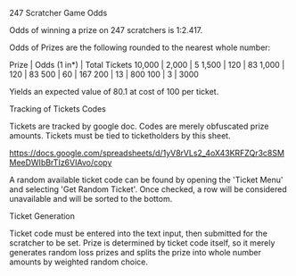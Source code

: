 247 Scratcher Game Odds

Odds of winning a prize on 247 scratchers is 1:2.417.

Odds of Prizes are the following rounded to the nearest whole number:

Prize  | Odds (1 in*) | Total Tickets
10,000 | 	2,000	  |       5
 1,500 | 	  120	  |      83
 1,000 | 	  120	  |      83
   500 | 	   60	  |     167
   200 | 	   13	  |     800
   100 |	    3	  |    3000

Yields an expected value of 80.1 at cost of 100 per ticket.

Tracking of Tickets Codes

Tickets are tracked by google doc. Codes are merely obfuscated prize amounts. Tickets must be tied to ticketholders by this sheet.

https://docs.google.com/spreadsheets/d/1yV8rVLs2_4oX43KRFZQr3c8SMMeeDWIbBrTIz6VIAvo/copy

A random available ticket code can be found by opening the 'Ticket Menu' and selecting 'Get Random Ticket'.
Once checked, a row will be considered unavailable and will be sorted to the bottom.

Ticket Generation

Ticket code must be entered into the text input, then submitted for the scratcher to be set. Prize is determined by ticket code itself, so it merely generates random loss prizes and splits the prize into whole number amounts by weighted random choice.

